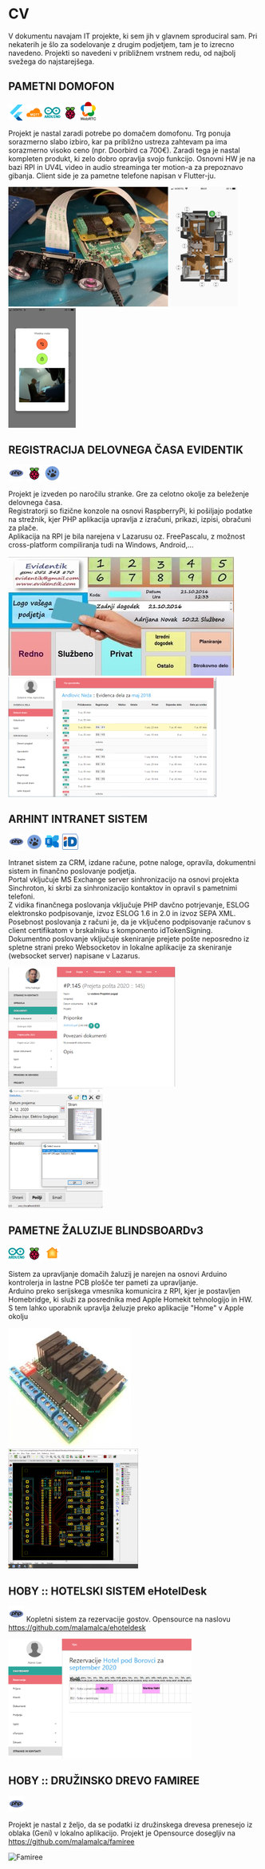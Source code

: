 # CV #

V dokumentu navajam IT projekte, ki sem jih v glavnem sproduciral sam. Pri nekaterih je šlo za sodelovanje z drugim podjetjem, tam je to izrecno navedeno.
Projekti so navedeni v približnem vrstnem redu, od najbolj svežega do najstarejšega.

## PAMETNI DOMOFON ##
![alt Flutter](icons/flutter.png) ![alt MQTT](icons/mqtt.png) ![alt Arduino](icons/arduino.png) ![alt RPI](icons/raspberry.png) ![alt WEBRTC](icons/webrtc.png)

Projekt je nastal zaradi potrebe po domačem domofonu. Trg ponuja sorazmerno slabo izbiro, kar pa približno ustreza zahtevam pa ima sorazmerno visoko ceno (npr. Doorbird ca 700€). Zaradi tega je nastal kompleten produkt, ki zelo dobro opravlja svojo funkcijo. 
Osnovni HW je na bazi RPI in UV4L video in audio streaminga ter motion-a za prepoznavo gibanja. Client side je za pametne telefone napisan v Flutter-ju.
 
![alt Doorbell](doorbell.jpg) ![alt Flutter App](doorbell2.png) ![alt Flutter App](doorbell3.png)



## REGISTRACIJA DELOVNEGA ČASA EVIDENTIK ##
![alt PHP](icons/php.png) ![alt RPI](icons/raspberry.png) ![alt WEBRTC](icons/lazarus.png)

Projekt je izveden po naročilu stranke. Gre za celotno okolje za beleženje delovnega časa.  
Registratorji so fizične konzole na osnovi RaspberryPi, ki pošiljajo podatke na strežnik, kjer PHP aplikacija upravlja z izračuni, prikazi, izpisi, obračuni za plače.  
Aplikacija na RPI je bila narejena v Lazarusu oz. FreePascalu, z možnost cross-platform compiliranja tudi na Windows, Android,...  

![alt EvidentikConsole](evidentik1.jpg) ![alt EvidentikWeb](evidentik2.png)



## ARHINT INTRANET SISTEM ##
![alt PHP](icons/php.png) ![alt WEBRTC](icons/lazarus.png) ![alt Exchange](icons/exchange.png) ![alt IdToken](icons/idtoken.png)

Intranet sistem za CRM, izdane račune, potne naloge, opravila, dokumentni sistem in finančno poslovanje podjetja.  
Portal vključuje MS Exchange server sinhronizacijo na osnovi projekta Sinchroton, ki skrbi za sinhronizacijo kontaktov in opravil s pametnimi telefoni.  
Z vidika finančnega poslovanja vključuje PHP davčno potrjevanje, ESLOG elektronsko podpisovanje, izvoz ESLOG 1.6 in 2.0 in izvoz SEPA XML.  
Posebnost poslovanja z računi je, da je vključeno podpisovanje računov s client certifikatom v brskalniku s komponento idTokenSigning.  
Dokumentno poslovanje vključuje skeniranje prejete pošte neposredno iz spletne strani preko Websocketov in lokalne aplikacije za skeniranje (websocket server) napisane v Lazarus.  

![alt Arhint1](arhint2.png) ![alt Arhint2](arhint4.png)


## PAMETNE ŽALUZIJE BLINDSBOARDv3 ##
![alt Arduino](icons/arduino.png) ![alt Raspberry](icons/raspberry.png) ![alt Raspberry](icons/homekit.png)

Sistem za upravljanje domačih žaluzij je narejen na osnovi Arduino kontrolerja in lastne PCB plošče ter pameti za upravljanje.   
Arduino preko serijskega vmesnika komunicira z RPI, kjer je postavljen Homebridge, ki služi za posrednika med Apple Homekit tehnologijo in HW.  
S tem lahko uporabnik upravlja želuzje preko aplikacije "Home" v Apple okolju

![alt Arhint1](blindsboard1.jpg) ![alt Arhint2](blindsboard2.png)


## HOBY :: HOTELSKI SISTEM eHotelDesk ##
![alt PHP](icons/php.png)
Kopletni sistem za rezervacije gostov. Opensource na naslovu https://github.com/malamalca/ehoteldesk

<img src="https://github.com/malamalca/ehoteldesk/raw/master/resources/screenshot.png" alt="eHotelDesk" height="240">


## HOBY :: DRUŽINSKO DREVO FAMIREE ##
![alt PHP](icons/php.png)

Projekt je nastal z željo, da se podatki iz družinskega drevesa prenesejo iz oblaka (Geni) v lokalno aplikacijo. Projekt je Opensource dosegljiv na https://github.com/malamalca/famiree

<img src="https://github.com/malamalca/famiree/raw/master/example.png" alt="Famiree" height="240">

